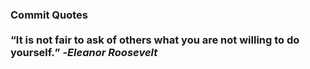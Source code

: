 ### Commit Quotes <br> <br> <q>It is not fair to ask of others what you are not willing to do yourself.</q> -<em>Eleanor Roosevelt</em>
